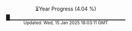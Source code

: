 <p align="center">
⏳Year Progress (4.04 %)<br>
█▁▁▁▁▁▁▁▁▁▁▁▁▁▁▁▁▁▁▁▁▁▁▁▁▁▁▁▁▁ <br>
<sub>Updated: Wed, 15 Jan 2025 18:03:11 GMT</sub>
</p>

